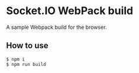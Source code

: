 
# Socket.IO WebPack build

A sample Webpack build for the browser.

## How to use

```
$ npm i
$ npm run build
```
